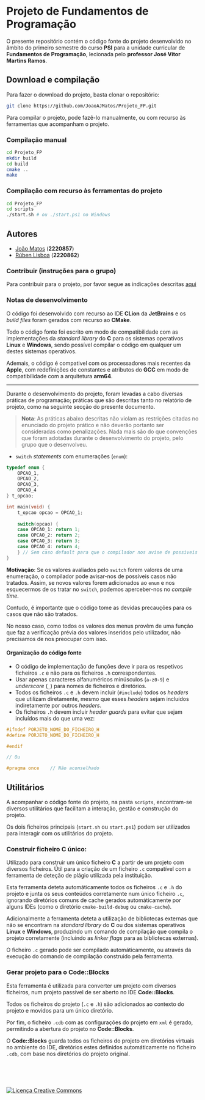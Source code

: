 # Projeto de Fundamentos de Programação

O presente repositório contém o código fonte do projeto
desenvolvido no âmbito do primeiro semestre do curso __PSI__
para a unidade curricular de __Fundamentos de Programação__, lecionada pelo __professor José Vítor Martins Ramos__.

## Download e compilação

Para fazer o download do projeto, basta clonar o repositório:

``` bash
git clone https://github.com/JoaoAJMatos/Projeto_FP.git
```

Para compilar o projeto, pode fazê-lo manualmente, ou com recurso às ferramentas que acompanham o projeto.

### Compilação manual

```bash
cd Projeto_FP
mkdir build
cd build
cmake ..
make
```

### Compilação com recurso às ferramentas do projeto

```bash
cd Projeto_FP
cd scripts
./start.sh # ou ./start.ps1 no Windows
```

## Autores

* [João Matos](https://github.com/JoaoAJMatos) (__2220857__)
* [Rúben Lisboa](https://github.com/Lisboa14) (__2220862__)

### Contribuir (instruções para o grupo)

Para contribuir para o projeto, por favor segue as indicações descritas [aqui](CONTRIBUIR.md)

### Notas de desenvolvimento

O código foi desenvolvido com recurso ao IDE __CLion__ da __JetBrains__ e os _build files_ foram gerados com recurso ao __CMake__. 

Todo o código fonte foi escrito em modo de compatibilidade com as implementações da _standard library_ do __C__ para os sistemas operativos __Linux__ e __Windows__, sendo possível compilar o código em qualquer um destes sistemas operativos.

Ademais, o código é compativel com os processadores mais recentes da __Apple__, com redefinições de constantes e atributos do __GCC__ em modo de compatibilidade com a arquitetura __arm64__.

<hr>

Durante o desenvolvimento do projeto, foram levadas a cabo diversas práticas de programação;
práticas que são descritas tanto no relatório de projeto, como na seguinte secção do presente
documento.

> __Nota__: As práticas abaixo descritas não violam as restrições citadas no enunciado do
> projeto prático e não deverão portanto ser consideradas como penalizações. Nada mais são
> do que convenções que foram adotadas durante o desenvolvimento do projeto, pelo grupo que o
> desenvolveu.

- `switch` _statements_ com enumerações (`enum`):

```c
typedef enum {
    OPCAO_1,
    OPCAO_2,
    OPCAO_3,
    OPCAO_4
} t_opcao;

int main(void) {
    t_opcao opcao = OPCAO_1;
    
    switch(opcao) {
    case OPCAO_1: return 1;
    case OPCAO_2: return 2;
    case OPCAO_3: return 3;
    case OPCAO_4: return 4;
    } // Sem caso default para que o compilador nos avise de possiveis casos não tratados
}
```

__Motivação__: Se os valores avaliados pelo `switch` forem valores de uma enumeração, o
compilador pode avisar-nos de possíveis casos não tratados. Assim, se novos valores forem
adicionados ao `enum` e nos esquecermos de os tratar no `switch`, podemos aperceber-nos no
_compile time_.

Contudo, é importante que o código tome as devidas precauções para os casos que não são
tratados. 

No nosso caso, como todos os valores dos menus provêm de uma função que faz a verificação
prévia dos valores inseridos pelo utilizador, não precisamos de nos preocupar com isso.

#### Organização do código fonte

- O código de implementação de funções deve ir para os respetivos ficheiros `.c` e não para os
ficheiros `.h` correspondentes.
- Usar apenas caracteres alfanuméricos minúsculos (`a-z0-9`) e _underscore_ (`_`) para nomes de ficheiros e diretórios.
- Todos os ficheiros `.c` e `.h` devem incluir (`#include`) todos os _headers_ que utilizam diretamente, mesmo que
esses _headers_ sejam incluídos indiretamente por outros _headers_.
- Os ficheiros `.h` devem incluir _header guards_ para evitar que sejam incluídos mais do que uma vez:

```c
#ifndef PORJETO_NOME_DO_FICHEIRO_H
#define PORJETO_NOME_DO_FICHEIRO_H

#endif

// Ou

#pragma once    // Não aconselhado
```

## Utilitários

A acompanhar o código fonte do projeto, na pasta `scripts`, encontram-se diversos utilitários que facilitam a interação, gestão e construção do projeto.

Os dois ficheiros principais (`start.sh` ou `start.ps1`) podem ser utilizados para interagir com os utilitários do projeto.

### Construir ficheiro C único:

Utilizado para construir um único ficheiro __C__ a partir de um projeto com diversos ficheiros. Útil para a criação de um ficheiro `.c` compatível com a ferramenta de deteção de plágio utilizada pela instituição.

Esta ferramenta deteta automáticamente todos os ficheiros `.c` e `.h` do projeto e junta os seus conteúdos corretamente num único ficheiro `.c`, ignorando diretórios comuns de cache gerados automáticamente por alguns IDEs (como o diretório `cmake-build-debug` ou `cmake-cache`).

Adicionalmente a ferramenta deteta a utilização de bibliotecas externas que não se encontram na _standard library_ do __C__ ou dos sistemas operativos __Linux__ e __Windows__, produzindo um comando de compilação que compila o projeto corretamente (incluindo as _linker flags_ para as bibliotecas externas).

O ficheiro `.c` gerado pode ser compilado automáticamente, ou através da execução do comando de compilação construido pela ferramenta.

### Gerar projeto para o Code::Blocks

Esta ferramenta é utilizada para converter um projeto com diversos ficheiros, num projeto passível de ser aberto no IDE __Code::Blocks__.

Todos os ficheiros do projeto (`.c` e `.h`) são adicionados ao contexto do projeto e movidos para um único diretório.

Por fim, o ficheiro `.cdb` com as configurações do projeto em `xml` é gerado, permitindo a abertura do projeto no __Code::Blocks__.

O __Code::Blocks__ guarda todos os ficheiros do projeto em diretórios virtuais no ambiente do IDE, diretórios estes definidos automáticamente no ficheiro `.cdb`, com base nos diretórios do projeto original.

<br>
<br>
<br>

<a rel="license" href="http://creativecommons.org/licenses/by-nc-nd/4.0/"><img alt="Licença Creative Commons" style="border-width:0" src="https://i.creativecommons.org/l/by-nc-nd/4.0/88x31.png" /></a>